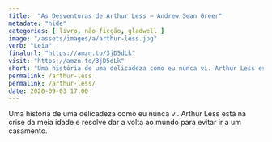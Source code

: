 ```yaml
---
title:  "As Desventuras de Arthur Less — Andrew Sean Greer"
metadate: "hide"
categories: [ livro, não-ficção, gladwell ]
image: "/assets/images/a/arthur-less.jpg"
verb: "Leia"
finalurl: "https://amzn.to/3jD5dLk"
visit: "https://amzn.to/3jD5dLk"
short: "Uma história de uma delicadeza como eu nunca vi. Arthur Less está na crise da meia idade e resolve dar a volta ao mundo para evitar ir a um casamento."
permalink: /arthur-less
permalink: /arthur-less/
date: 2020-09-03 17:00
---
```

Uma história de uma delicadeza como eu nunca vi. Arthur Less está na crise da meia idade e resolve dar a volta ao mundo para evitar ir a um casamento.